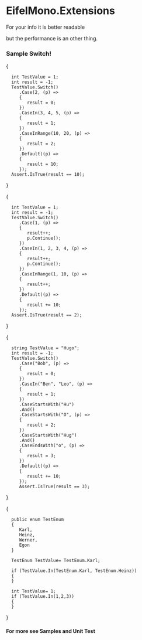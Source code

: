 <H1>EifelMono.Extensions</H1>

For your info it is better readable  

but the performance is an other thing.


<H3>Sample Switch!</H3>

   {
   
      int TestValue = 1;
      int result = -1;
      TestValue.Switch()
         .Case(2, (p) =>
         {
            result = 0;
         })
         .CaseIn(3, 4, 5, (p) =>
         {
            result = 1;
         })
         .CaseInRange(10, 20, (p) =>
         {
            result = 2;
         })
         .Default((p) =>
         {
            result = 10;
         });
      Assert.IsTrue(result == 10);
      
   }
    
   {
   
      int TestValue = 1;
      int result = -1;
      TestValue.Switch()
         .Case(1, (p) =>
         {
            result++;
            p.Continue();
         })
         .CaseIn(1, 2, 3, 4, (p) =>
         {
            result++;
            p.Continue();
         })
         .CaseInRange(1, 10, (p) =>
         {
            result++;
         })
         .Default((p) =>
         {
            result += 10;
         });
      Assert.IsTrue(result == 2);
      
   }
    
   {
   
      string TestValue = "Hugo";
      int result = -1;
      TestValue.Switch()
         .Case("Bob", (p) =>
         {
            result = 0;
         })
         .CaseIn("Ben", "Leo", (p) =>
         {
            result = 1;
         })
         .CaseStartsWith("Hu")
         .And()
         .CaseStartsWith("O", (p) =>
         {
            result = 2;
         })
         .CaseStartsWith("Hug")
         .And()
         .CaseEndsWith("o", (p) =>
         {
            result = 3;
         })
         .Default((p) =>
         {
            result += 10;
         });
         Assert.IsTrue(result == 3);
         
   } 
      
   {
      
      public enum TestEnum
      {
         Karl,
         Heinz,
         Werner,
         Egon
      }
         
      TestEnum TestValue= TestEnum.Karl;
         
      if (TestValue.In(TestEnum.Karl, TestEnum.Heinz))
      {
      }
         
      int TestValue= 1;
      if (TestValue.In(1,2,3))
      {
      }
         
   }


<h4>For more see  Samples and Unit Test</h4>

